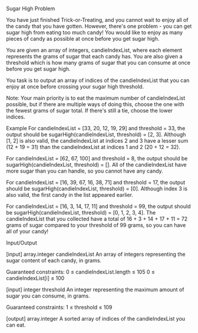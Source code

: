 Sugar High Problem

You have just finished Trick-or-Treating, and you cannot wait to enjoy all of the candy that you have gotten.
However, there's one problem - you can get sugar high from eating too much candy!
You would like to enjoy as many pieces of candy as possible at once before you get sugar high.

You are given an array of integers, candieIndexList, where each element represents the grams of sugar that each candy has.
You are also given a threshold which is how many grams of sugar that you can consume at once before you get sugar high.

You task is to output an array of indices of the candieIndexList that you can enjoy at once before
crossing your sugar high threshold.

Note:
Your main priority is to eat the maximum number of candieIndexList possible, but if there are multiple ways of doing this,
choose the one with the fewest grams of sugar total. If there's still a tie, choose the lower indices.

Example
For candieIndexList = [33, 20, 12, 19, 29] and threshold = 33, the output should be sugarHigh(candieIndexList, threshold) = [2, 3].
Although [1, 2] is also valid, the candieIndexList at indices 2 and 3 have a lesser sum (12 + 19 = 31) than the candieIndexList
at indices 1 and 2 (20 + 12 = 32).

For candieIndexList = [62, 67, 100] and threshold = 8, the output should be sugarHigh(candieIndexList, threshold) = [].
All of the candieIndexList have more sugar than you can handle, so you cannot have any candy.

For candieIndexList = [16, 39, 67, 16, 38, 71] and threshold = 17, the output should be sugarHigh(candieIndexList, threshold) = [0].
Although index 3 is also valid, the first candy in the list appeared earlier.

For candieIndexList = [16, 3, 14, 17, 11] and threshold = 99,
the output should be sugarHigh(candieIndexList, threshold) = [0, 1, 2, 3, 4].
The candieIndexList that you collected have a total of 16 + 3 + 14 + 17 + 11 = 72 grams of sugar compared to your threshold
of 99 grams, so you can have all of your candy!


Input/Output

[input] array.integer candieIndexList
An array of integers representing the sugar content of each candy, in grams.

Guaranteed constraints:
0 ≤ candieIndexList.length ≤ 105
0 ≤ candieIndexList[i] ≤ 100

[input] integer threshold
An integer representing the maximum amount of sugar you can consume, in grams.

Guaranteed constraints:
1 ≤ threshold ≤ 109

[output] array.integer
A sorted array of indices of the candieIndexList you can eat.
